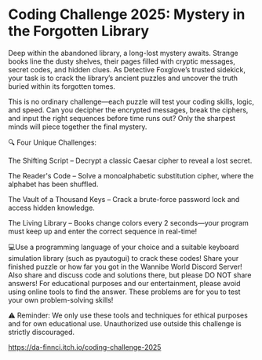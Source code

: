 # Coding Challenge 2025: Mystery in the Forgotten Library

Deep within the abandoned library, a long-lost mystery awaits. Strange books line the dusty shelves, their pages filled with cryptic messages, secret codes, and hidden clues. As Detective Foxglove’s trusted sidekick, your task is to crack the library’s ancient puzzles and uncover the truth buried within its forgotten tomes.

This is no ordinary challenge—each puzzle will test your coding skills, logic, and speed. Can you decipher the encrypted messages, break the ciphers, and input the right sequences before time runs out? Only the sharpest minds will piece together the final mystery.

🔍 Four Unique Challenges:

The Shifting Script – Decrypt a classic Caesar cipher to reveal a lost secret.

The Reader's Code – Solve a monoalphabetic substitution cipher, where the alphabet has been shuffled.

The Vault of a Thousand Keys – Crack a brute-force password lock and access hidden knowledge.

The Living Library – Books change colors every 2 seconds—your program must keep up and enter the correct sequence in real-time!

💻Use a programming language of your choice and a suitable keyboard simulation library (such as pyautogui) to crack these codes! Share your finished puzzle or how far you got in the Wannibe World Discord Server! Also share and discuss code and solutions there, but please DO NOT share answers! For educational purposes and our entertainment, please avoid using online tools to find the answer. These problems are for you to test your own problem-solving skills!


⚠️ Reminder: We only use these tools and techniques for ethical purposes and for own educational use. Unauthorized use outside this challenge is strictly discouraged.

https://da-finnci.itch.io/coding-challenge-2025
